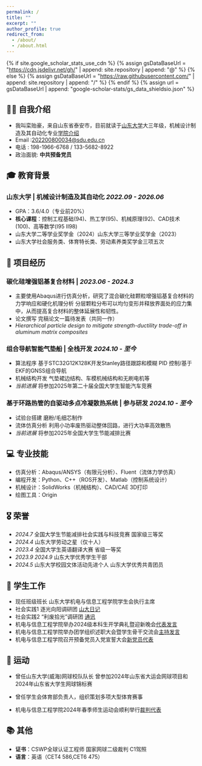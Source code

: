 ```yaml
---
permalink: /
title: ""
excerpt: ""
author_profile: true
redirect_from: 
  - /about/
  - /about.html
---
```


{% if site.google_scholar_stats_use_cdn %}
{% assign gsDataBaseUrl = "https://cdn.jsdelivr.net/gh/" | append: site.repository | append: "@" %}
{% else %}
{% assign gsDataBaseUrl = "https://raw.githubusercontent.com/" | append: site.repository | append: "/" %}
{% endif %}
{% assign url = gsDataBaseUrl | append: "google-scholar-stats/gs_data_shieldsio.json" %}

<span class='anchor' id='about-me'></span>

## 👨‍🎓 自我介绍
- 我叫栾贻豪，来自山东省泰安市，目前就读于[山东大学](https://www.wh.sdu.edu.cn/)大三年级，机械设计制造及其自动化专业[学院介绍](https://ie.wh.sdu.edu.cn/index.htm)
- Email   :202200800034@sdu.edu.cn
-  电话   : 198-1966-6768 / 133-5682-8922
- 政治面貌: **中共预备党员**



## 🎓 教育背景
### 山东大学 | 机械设计制造及其自动化 *2022.09 - 2026.06*
- GPA：3.6/4.0（专业前20%）
- **核心课程**：控制工程基础(94)、热工学(95)、机械原理(92)、CAD技术(100)、高等数学(Ⅰ95 Ⅱ98)
- 山东大学二等学业奖学金（2024）山东大学三等学业奖学金（2023）
- 山东大学社会服务类、体育特长类、劳动素养类奖学金三项五次


## 🚀 项目经历

### 碳化硅增强铝基复合材料 |  *2023.06 - 2024.3*
- 主要使用Abaqus进行仿真分析，研究了混合碳化硅颗粒增强铝基复合材料的力学响应和硬化机理分析
  分层颗粒分布可以均匀变形并释放界面处的应力集中，从而提高复合材料的整体延展性和韧性。
- 论文撰写 完稿论文一篇待发表（共同一作）
- *Hierarchical particle design to mitigate strength-ductility trade-off in aluminum matrix composites*

### 组合导航智能气垫船 | 全栈开发 *2024.10 - 至今*
- 算法程序 基于STC32G12K128K开发Stanley路径跟踪和模糊 PID 控制/基于EKF的GNSS组合导航
- 机械结构开发 气垫裙边结构、车模机械结构和无刷电机等
- *当前进展* 将参加2025年第二十届全国大学生智能汽车竞赛

### 基于环路热管的自驱动多点冷凝散热系统 | 参与研发 *2024.10 - 至今*
- 试验台搭建 磨粉/毛细芯制作
- 流体仿真分析 利用小功率废热驱动整体回路，进行大功率高效散热
- *当前进展* 将参加2025年全国大学生节能减排比赛

## 💻 专业技能

- 仿真分析：Abaqus/ANSYS（有限元分析）、Fluent（流体力学仿真）  
- 编程开发：Python、C++（ROS开发）、Matlab（控制系统设计）  
- 机械设计：SolidWorks（机械结构）、CAD/CAE 3D打印
- 绘图工具：Origin

## 🎖 荣誉
- *2024.7* 全国大学生节能减排社会实践与科技竞赛 国家级三等奖
- *2024.4* 山东大学劳动之星（仅十人）
- *2023.4* 全国大学生英语翻译大赛 省级一等奖
- *2023.9* *2024.9* 山东大学优秀学生干部
- *2024.5* 山东大学校园文体活动先进个人 山东大学优秀共青团员

## 🎾 学生工作
- 现任班级班长  山东大学机电与信息工程学院学生会执行主席
- 社会实践1 逐光向阳调研团 [山大日记](https://www.sdrj.sdu.edu.cn/info/1003/38434.htm)
- 社会实践2 “利废拾光”调研团 [通讯](https://shxy.wh.sdu.edu.cn/old/info/1221/18362.htm)
- 机电与信息工程学院举办2024级本科生开学典礼暨迎新晚会[代表发言](https://ie.wh.sdu.edu.cn/info/1012/15234.htm)
- 机电与信息工程学院举办团学组织述职大会暨学生骨干交流会[主持发言](https://ie.wh.sdu.edu.cn/info/1059/16814.htm)
- 机电与信息工程学院召开预备党员入党宣誓大会[新党员代表](https://ie.wh.sdu.edu.cn/info/1043/16128.htm)
  

## 🎾 运动
- 曾任山东大学(威海)网球校队队长 曾参加2024年山东省大运会网球项目和2024年山东省大学生网球锦标赛
  
- 曾任学生会体育部负责人，组织策划多项大型体育赛事
- 机电与信息工程学院2024年春季师生运动会顺利举行[裁判代表](https://xinwen.wh.sdu.edu.cn/info/1004/44154.htm)

  
## 📚 其他
- **证书**：CSWP全球认证工程师  国家网球二级裁判 C1驾照
- **语言**：英语（CET4 586,CET6 475）



